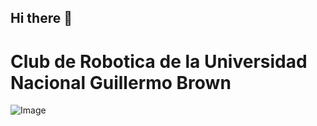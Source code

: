 ## Hi there 👋

# Club de Robotica de la Universidad Nacional Guillermo Brown

![Image](https://github.com/user-attachments/assets/3feae869-c6e7-4ab7-84ad-f1a9596007e5)
